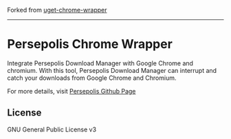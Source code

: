 Forked from [uget-chrome-wrapper](https://github.com/slgobinath/uget-chrome-wrapper)

-----

# Persepolis Chrome Wrapper
Integrate Persepolis Download Manager with Google Chrome and chromium. With this tool, Persepolis Download Manager can interrupt and catch your downloads from Google Chrome and Chromium.

For more details, visit [Persepolis Github Page](https://github.com/persepolisdm/persepolis)


## License

GNU General Public License v3
